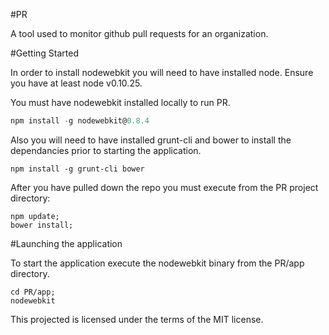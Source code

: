 #PR

A tool used to monitor github pull requests for an organization.  

#Getting Started

In order to install nodewebkit you will need to have installed node.  Ensure you have at least node v0.10.25. 

You must have nodewebkit installed locally to run PR.  
```javascript
npm install -g nodewebkit@0.8.4
```
Also you will need to have installed grunt-cli and bower to install the dependancies prior to starting the application.  

```
npm install -g grunt-cli bower
```

After you have pulled down the repo you must execute from the PR project directory:  
```
npm update;
bower install;
```
#Launching the application

To start the application execute the nodewebkit binary from the PR/app directory.  

```
cd PR/app;
nodewebkit
```

This projected is licensed under the terms of the MIT license.